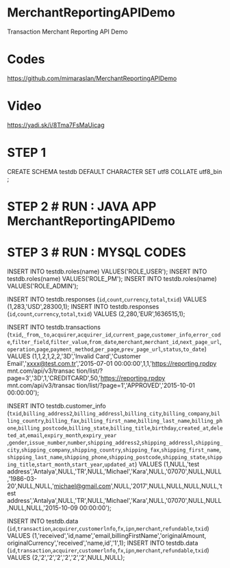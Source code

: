 # MerchantReportingAPIDemo
Transaction Merchant Reporting API Demo

# Codes
https://github.com/mimaraslan/MerchantReportingAPIDemo

# Video
https://yadi.sk/i/8Tma7FsMaUicag



# STEP 1 #############################
CREATE SCHEMA testdb DEFAULT CHARACTER SET utf8 COLLATE utf8_bin ;


# STEP 2 # RUN : JAVA APP MerchantReportingAPIDemo



# STEP 3 # RUN : MYSQL CODES

INSERT INTO testdb.roles(name) VALUES('ROLE_USER');
INSERT INTO testdb.roles(name) VALUES('ROLE_PM');
INSERT INTO testdb.roles(name) VALUES('ROLE_ADMIN');

INSERT INTO testdb.responses (`id`,`count`,`currency`,`total`,`txid`) VALUES (1,283,'USD',28300,1);
INSERT INTO testdb.responses (`id`,`count`,`currency`,`total`,`txid`) VALUES (2,280,'EUR',1636515,1);

INSERT INTO testdb.transactions (`txid`,`_from`,`_to`,`acquirer`,`acquirer_id`,`current_page`,`customer_info`,`error_code`,`filter_field`,`filter_value`,`from_date`,`merchant`,`merchant_id`,`next_page_url`,`operation`,`page`,`payment_method`,`per_page`,`prev_page_url`,`status`,`to_date`) VALUES (1,1,2,1,2,2,'3D','Invalid​ ​Card','Customer​ ​Email','xxxx@test.com.tr','2015-07-01 00:00:00',1,1,'https://reporting.rpdpy mnt.com/api/v3/transac tion/list/?page=3','3D',1,'CREDITCARD',50,'https://reporting.rpdpy mnt.com/api/v3/transac tion/list/?page=1','APPROVED','2015-10-01 00:00:00');

INSERT INTO testdb.customer_info (`txid`,`billing_address2`,`billing_addressl`,`billing_city`,`billing_company`,`billing_country`,`billing_fax`,`billing_first_name`,`billing_last_name`,`billing_phone`,`billing_postcode`,`billing_state`,`billing_title`,`birthday`,`created_at`,`deleted_at`,`email`,`expiry_month`,`expiry_year​`,`gender`,`issue_number`,`number`,`shipping_address2`,`shipping_addressl`,`shipping_city`,`shipping_company`,`shipping_country`,`shipping_fax`,`shipping_first_name`,`shipping_last_name`,`shipping_phone`,`shipping_postcode`,`shipping_state`,`shipping_title`,`start_month`,`start_year`,`updated_at`) VALUES (1,NULL,'test​ ​address','Antalya',NULL,'TR',NULL,'Michael','Kara',NULL,'07070',NULL,NULL,'1986-03-20',NULL,NULL,'michael@gmail.com',NULL,'2017',NULL,NULL,NULL,NULL,'test​ ​address','Antalya',NULL,'TR',NULL,'Michael','Kara',NULL,'07070',NULL,NULL,NULL,NULL,'2015-10-09 00:00:00');

INSERT INTO testdb.data (`id`,`transaction`,`acquirer`,`customerlnfo`,`fx`,`ipn`,`merchant`,`refundable`,`txid`) VALUES (1,'received','id,name','email,​ ​billingFirstName','originalAmount, originalCurrency','received','name,​ ​id','1',1);
INSERT INTO testdb.data (`id`,`transaction`,`acquirer`,`customerlnfo`,`fx`,`ipn`,`merchant`,`refundable`,`txid`) VALUES (2,'2','2','2','2','2','2',NULL,NULL);